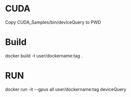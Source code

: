 # CUDA
Copy CUDA_Samples/bin/deviceQuery to PWD

# Build
docker build -t user/dockername:tag .

# RUN
docker run -it --gpus all user/dockername:tag deviceQuery


